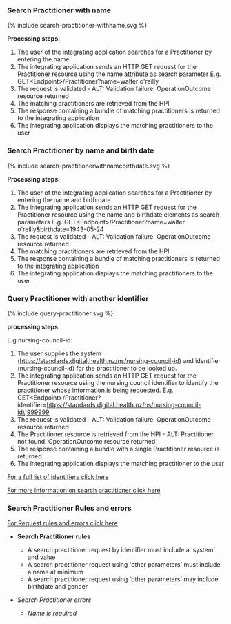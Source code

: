 

### Search Practitioner with name

<div>
{% include search-practitioner-withname.svg %}
</div>

**Processing steps:**

1. The user of the integrating application searches for a Practitioner by entering the name
2. The integrating application sends an HTTP GET request for the Practitioner resource using the name attribute as search parameter E.g. GET\<Endpoint>/Practitioner?name=walter o'reilly
4. The request is validated - ALT: Validation failure. OperationOutcome resource returned
5. The matching practitioners are retrieved from the HPI
6. The response containing a bundle of matching practitioners is returned to the integrating application
7. The integrating application displays the matching practitioners to the user


### Search Practitioner by name and birth date

<div>
{% include search-practitionerwithnamebirthdate.svg %}
</div>

**Processing steps:**

1. The user of the integrating application searches for a Practitioner by entering the name and birth date
2. The integrating application sends an HTTP GET request for the Practitioner resource using the name and birthdate elements as search parameters E.g. GET\<Endpoint>/Practitioner?name=walter o'reilly&birthdate=1943-05-24
3. The request is validated - ALT: Validation failure. OperationOutcome resource returned
4. The matching practitioners are retrieved from the HPI
5. The response containing a bundle of matching practitioners is returned to the integrating application
6. The integrating application displays the matching practitioners to the user


### Query Practitioner with another identifier

<div>
{% include query-practitioner.svg %}
</div>

**processing steps**

E.g.nursing-council-id:

1. The user supplies the system (https://standards.digital.health.nz/ns/nursing-council-id) and identifier (nursing-council-id) for the practitioner to be looked up.
2. The integrating application sends an HTTP GET request for the Practitioner resource using the nursing council identifier to identify the practitioner whose information is being requested. E.g. GET\<Endpoint>/Practitioner?identifier=https://standards.digital.health.nz/ns/nursing-council-id\|999999
3. The request is validated - ALT: Validation failure. OperationOutcome resource returned
4. The Practitioner resource is retrieved from the HPI - ALT: Practitioner not found. OperationOutcome resource returned
5. The response containing a bundle with a single Practitioner resource is returned
6. The integrating application displays the matching practitioner to the user

[For a full list of identifiers click here](https://fhir.org.nz/ig/base/namingSystems.html)

[For more information on search practitioner click here](/capabilityStatement.html#practitioner)

### Search Practitioner Rules and errors

[For Request rules and errors click here](/general.html#request-rules-and-errors)

* **Search Practitioner rules**
  * A search practitioner request by identifier must include a 'system' and value
  * A search practitioner request using 'other parameters' must include a name at minimum
  * A search practitioner request using 'other parameters' may include birthdate and gender

* _Search Practitioner errors_
  * _Name is required_
